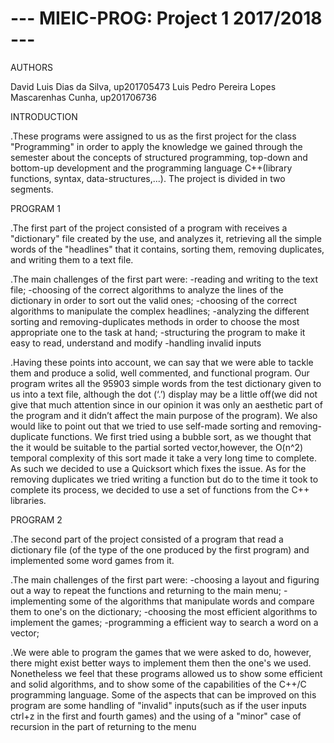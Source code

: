 # --- MIEIC-PROG: Project 1 2017/2018 ---

AUTHORS

David Luis Dias da Silva, up201705473
Luis Pedro Pereira Lopes Mascarenhas Cunha, up201706736



INTRODUCTION

.These programs were assigned to us as the first project for the class "Programming" in order to apply the knowledge we gained through the semester about the concepts of structured programming, top-down and bottom-up development and the programming language C++(library functions, syntax, data-structures,...).
The project is divided in two segments.

PROGRAM 1

.The first part of the project consisted of a program with receives a "dictionary" file created by the use, and 
analyzes it, retrieving all the simple words of the "headlines" that it contains, sorting them, removing duplicates, and 
writing them to a text file.

.The main challenges of the first part were:
-reading and writing to the text file;
-choosing of the correct algorithms to analyze the lines of the dictionary in order to sort out the valid ones;
-choosing of the correct algorithms to manipulate the complex headlines;
-analyzing the different sorting and removing-duplicates methods in order to choose the most appropriate one 
to the task at hand;
-structuring the program to make it easy to read, understand and modify 
-handling invalid inputs


.Having these points into account, we can say that we were able to tackle them and produce a solid, well commented, 
and functional program. Our program writes all the 95903 simple words from the test dictionary given to us into a text file, 
although the dot (‘.’) display may be a little off(we did not give that much attention since in our opinion it was only an 
aesthetic part of the program and it didn’t affect the main purpose of the program). We also would like to point out that 
we tried to use self-made sorting and removing-duplicate functions. We first tried using a bubble sort, as we thought that 
the it would be suitable to the partial sorted vector,however, the O(n^2) temporal complexity of this sort made it
take a very long time to complete. As such we decided to use a Quicksort which fixes the issue. As for the removing duplicates 
we tried writing a function but do to the time it took to complete its process, we decided to use a set of functions from the 
C++ libraries.

PROGRAM 2

.The second part of the project consisted of a program that read a dictionary file (of the type of the one
produced by the first program) and implemented some word games from it.

.The main challenges of the first part were:
-choosing a layout and figuring out a way to repeat the functions and returning to the main menu;
-implementing some of the algorithms that manipulate words and compare them to one's on the dictionary;
-choosing the most efficient algorithms to implement the games;
-programming a efficient way to search a word on a vector;


.We were able to program the games that we were asked to do, however, there might exist better ways to implement them 
then the one's we used. Nonetheless we feel that these programs allowed us to show some efficient and solid algorithms, and
to show some of the capabilities of the C++/C programming language. Some of the aspects that can be improved on this program
are some handling of "invalid" inputs(such as if the user inputs ctrl+z in the first and fourth games) and the using of a 
"minor" case of recursion in the part of returning to the menu
